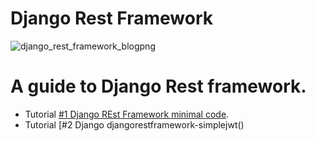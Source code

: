 # Django Rest Framework

![django_rest_framework_blogpng](https://user-images.githubusercontent.com/30196830/43673847-105f4b18-97e7-11e8-9948-de24e7e240ef.png)


# A guide to Django Rest framework.

* Tutorial [#1 Django REst Framework minimal code](http://pengoox.pythonanywhere.com/django_rest_framework_example/). 
* Tutorial [#2 Django djangorestframework-simplejwt() 



